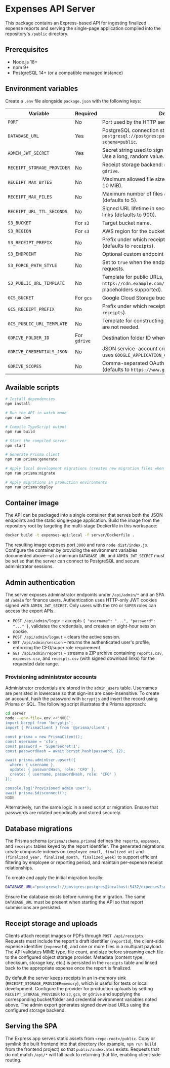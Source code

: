 # Expenses API Server

This package contains an Express-based API for ingesting finalized expense reports and serving the single-page application compiled into the repository's `/public` directory.

## Prerequisites

- Node.js 18+
- npm 9+
- PostgreSQL 14+ (or a compatible managed instance)

## Environment variables

Create a `.env` file alongside `package.json` with the following keys:

| Variable | Required | Description |
| --- | --- | --- |
| `PORT` | No | Port used by the HTTP server (defaults to `3000`). |
| `DATABASE_URL` | Yes | PostgreSQL connection string used by Prisma. Example: `postgresql://postgres:postgres@localhost:5432/expenses?schema=public`. |
| `ADMIN_JWT_SECRET` | Yes | Secret string used to sign administrator session cookies. Use a long, random value. |
| `RECEIPT_STORAGE_PROVIDER` | No | Receipt storage backend: `memory` (default), `s3`, `gcs`, or `gdrive`. |
| `RECEIPT_MAX_BYTES` | No | Maximum allowed file size per receipt upload (defaults to 10&nbsp;MiB). |
| `RECEIPT_MAX_FILES` | No | Maximum number of files accepted per upload request (defaults to 5). |
| `RECEIPT_URL_TTL_SECONDS` | No | Signed URL lifetime in seconds when generating download links (defaults to 900). |
| `S3_BUCKET` | For `s3` | Target bucket name. |
| `S3_REGION` | For `s3` | AWS region for the bucket (falls back to `AWS_REGION`). |
| `S3_RECEIPT_PREFIX` | No | Prefix under which receipts are stored in the bucket (defaults to `receipts`). |
| `S3_ENDPOINT` | No | Optional custom endpoint for S3-compatible services. |
| `S3_FORCE_PATH_STYLE` | No | Set to `true` when the endpoint requires path-style requests. |
| `S3_PUBLIC_URL_TEMPLATE` | No | Template for public URLs, e.g. `https://cdn.example.com/{key}` (`{bucket}` and `{key}` placeholders supported). |
| `GCS_BUCKET` | For `gcs` | Google Cloud Storage bucket name. |
| `GCS_RECEIPT_PREFIX` | No | Prefix under which receipts are stored (defaults to `receipts`). |
| `GCS_PUBLIC_URL_TEMPLATE` | No | Template for constructing public URLs when signed URLs are not needed. |
| `GDRIVE_FOLDER_ID` | For `gdrive` | Destination folder ID where receipts will be uploaded. |
| `GDRIVE_CREDENTIALS_JSON` | No | JSON service-account credentials; if omitted, the SDK uses `GOOGLE_APPLICATION_CREDENTIALS`. |
| `GDRIVE_SCOPES` | No | Comma-separated OAuth scopes for Drive access (defaults to `https://www.googleapis.com/auth/drive.file`). |

## Available scripts

```bash
# Install dependencies
npm install

# Run the API in watch mode
npm run dev

# Compile TypeScript output
npm run build

# Start the compiled server
npm start

# Generate Prisma client
npm run prisma:generate

# Apply local development migrations (creates new migration files when schema changes)
npm run prisma:migrate

# Apply migrations in production environments
npm run prisma:deploy
```

## Container image

The API can be packaged into a single container that serves both the JSON
endpoints and the static single-page application. Build the image from the
repository root by targeting the multi-stage Dockerfile in this workspace:

```bash
docker build -t expenses-api:local -f server/Dockerfile .
```

The resulting image exposes port `3000` and runs `node dist/index.js`. Configure
the container by providing the environment variables documented above&mdash;at a
minimum `DATABASE_URL` and `ADMIN_JWT_SECRET` must be set so that the
server can connect to PostgreSQL and secure administrator sessions.

## Admin authentication

The server exposes administrator endpoints under `/api/admin/*` and an SPA at `/admin` for finance users. Authentication uses
HTTP-only JWT cookies signed with `ADMIN_JWT_SECRET`. Only users with the `CFO` or `SUPER` roles can access the export APIs.

- `POST /api/admin/login` &ndash; accepts `{ "username": "...", "password": "..." }`, validates the credentials, and creates an
  eight-hour session cookie.
- `POST /api/admin/logout` &ndash; clears the active session.
- `GET /api/admin/session` &ndash; returns the authenticated user's profile, enforcing the CFO/super role requirement.
- `GET /api/admin/reports` &ndash; streams a ZIP archive containing `reports.csv`, `expenses.csv`, and `receipts.csv` (with signed download links) for the requested date range.

### Provisioning administrator accounts

Administrator credentials are stored in the `admin_users` table. Usernames are persisted in lowercase so that sign-ins are
case-insensitive. To create an account, hash the password with `bcryptjs` and insert the record using Prisma or SQL. The
following script illustrates the Prisma approach:

```bash
cd server
node --env-file=.env <<'NODE'
import bcrypt from 'bcryptjs';
import { PrismaClient } from '@prisma/client';

const prisma = new PrismaClient();
const username = 'cfo';
const password = 'SuperSecret!1';
const passwordHash = await bcrypt.hash(password, 12);

await prisma.adminUser.upsert({
  where: { username },
  update: { passwordHash, role: 'CFO' },
  create: { username, passwordHash, role: 'CFO' }
});

console.log('Provisioned admin user');
await prisma.$disconnect();
NODE
```

Alternatively, run the same logic in a seed script or migration. Ensure that passwords are rotated periodically and stored
securely.

## Database migrations

The Prisma schema (`prisma/schema.prisma`) defines the `reports`, `expenses`, and `receipts` tables keyed by the report identifier. The generated migrations create composite indexes on `(employee_email, finalized_at)` and `(finalized_year, finalized_month, finalized_week)` to support efficient filtering by employee or reporting period, and maintain per-expense receipt relationships.

To create and apply the initial migration locally:

```bash
DATABASE_URL="postgresql://postgres:postgres@localhost:5432/expenses?schema=public" npm run prisma:migrate -- --name init
```

Ensure the database exists before running the migration. The same `DATABASE_URL` must be present when starting the API so that report submissions are persisted.

## Receipt storage and uploads

Clients attach receipt images or PDFs through `POST /api/receipts`. Requests must include the report's draft identifier (`reportId`), the client-side expense identifier (`expenseId`), and one or more files in a multipart payload. The API validates MIME type, file count, and size before streaming each file to the configured object storage provider. Metadata (content type, checksum, storage key, etc.) is persisted in the `receipts` table and linked back to the appropriate expense once the report is finalized.

By default the server keeps receipts in an in-memory sink (`RECEIPT_STORAGE_PROVIDER=memory`), which is useful for tests or local development. Configure the provider for production uploads by setting `RECEIPT_STORAGE_PROVIDER` to `s3`, `gcs`, or `gdrive` and supplying the corresponding bucket/folder and credential environment variables noted above. The admin export generates signed download URLs using the configured storage backend.

## Serving the SPA

The Express app serves static assets from `<repo-root>/public`. Copy or symlink the built frontend into that directory (for example, `npm run build` from the frontend project) so that `public/index.html` exists. Requests that do not match `/api/*` will fall back to returning that file, enabling client-side routing.
